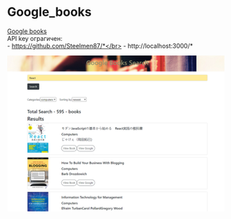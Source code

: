 # Google_books

[Google books](https://steelmen87.github.io/Google_Books_deploy/#/)
</br>API key ограгичен:</br>
                  - https://github.com/Steelmen87/*</br>
                  - http://localhost:3000/*
                  
![Google books](https://github.com/Steelmen87/Google_Books_deploy/blob/master/image/gitBook.png)
